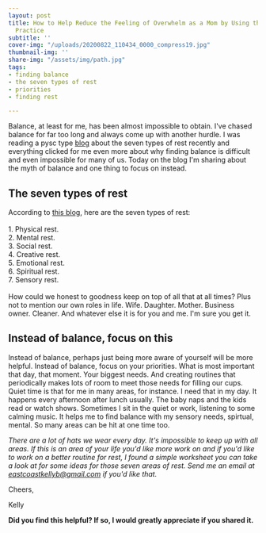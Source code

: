 ```yaml
---
layout: post
title: How to Help Reduce the Feeling of Overwhelm as a Mom by Using this One Simple
  Practice
subtitle: ''
cover-img: "/uploads/20200822_110434_0000_compress19.jpg"
thumbnail-img: ''
share-img: "/assets/img/path.jpg"
tags:
- finding balance
- the seven types of rest
- priorities
- finding rest

---
```

Balance, at least for me, has been almost impossible to obtain. I've chased balance for far too long and always come up with another hurdle. I was reading a pysc type [blog](https://advice.shinetext.com/articles/the-7-types-of-rest-you-need-to-actually-feel-recharged/) about the seven types of rest recently and everything clicked for me even more about why finding balance is difficult and even impossible for many of us. Today on the blog I'm sharing about the myth of balance and one thing to focus on instead.

## The seven types of rest

According to [this blog](https://github.com/kellymbriggs/hydeout-jekyll-starter/blob/master/_posts), here are the seven types of rest:  
⁣  
1\. Physical rest.⁣  
2\. Mental rest.⁣  
3\. Social rest.⁣  
4\. Creative rest.⁣  
5\. Emotional rest.⁣  
6\. Spiritual rest.⁣  
7\. Sensory rest.⁣ ⁣  
⁣  
How could we honest to goodness keep on top of all that at all times? Plus not to mention our own roles in life. Wife. Daughter. Mother. Business owner. Cleaner. And whatever else it is for you and me. I'm sure you get it.

## Instead of balance, focus on this

Instead of balance, perhaps just being more aware of yourself will be more helpful. Instead of balance, focus on your priorities. What is most important that day, that moment. Your biggest needs. And creating routines that periodically makes lots of room to meet those needs for filling our cups. Quiet time is that for me in many areas, for instance. I need that in my day. It happens every afternoon after lunch usually. The baby naps and the kids read or watch shows. Sometimes I sit in the quiet or work, listening to some calming music. It helps me to find balance with my sensory needs, spirtual, mental. So many areas can be hit at one time too.

_There are a lot of hats we wear every day. It's impossible to keep up with all areas. If this is an area of your life you'd like more work on and if you'd like to work on a better routine for rest, I found a simple worksheet you can take a look at for some ideas for those seven areas of rest. Send me an email at_ [_eastcoastkellyb@gmail.com_](mailto:eastcoastkellyb@gmail.com) _if you'd like that._

Cheers,

Kelly

**Did you find this helpful? If so, I would greatly appreciate if you shared it.**